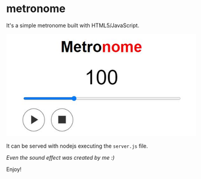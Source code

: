 # metronome

It's a simple metronome built with HTML5/JavaScript.

![Preview](./demo.jpg)

It can be served with nodejs executing the ```server.js``` file.

_Even the sound effect was created by me :)_

Enjoy!
